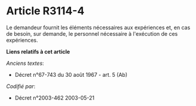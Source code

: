 # Article R3114-4

Le demandeur fournit les éléments nécessaires aux expériences et, en cas de besoin, sur demande, le personnel nécessaire à
l'exécution de ces expériences.

**Liens relatifs à cet article**

_Anciens textes_:

  - Décret n°67-743 du 30 août 1967 - art. 5 (Ab)

_Codifié par_:

  - Décret n°2003-462 2003-05-21

